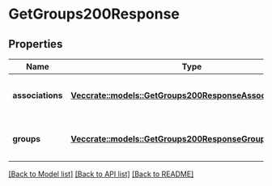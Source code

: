 # GetGroups200Response

## Properties

Name | Type | Description | Notes
------------ | ------------- | ------------- | -------------
**associations** | [**Vec<crate::models::GetGroups200ResponseAssociationsInner>**](get_groups_200_response_associations_inner.md) | Associations between clients and groups | 
**groups** | [**Vec<crate::models::GetGroups200ResponseGroupsInner>**](get_groups_200_response_groups_inner.md) | List of all groups (without clients) | 

[[Back to Model list]](../README.md#documentation-for-models) [[Back to API list]](../README.md#documentation-for-api-endpoints) [[Back to README]](../README.md)


